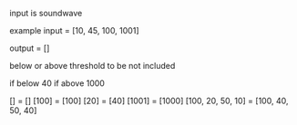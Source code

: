 input is soundwave

example input = [10, 45, 100, 1001]

output = []

below or above threshold to be not included

if below 40 
if above 1000

[] = []
[100] = [100]
[20] = [40]
[1001] = [1000]
[100, 20, 50, 10] = [100, 40, 50, 40]

